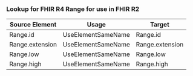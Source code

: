 ### Lookup for FHIR R4 Range for use in FHIR R2

| Source Element | Usage | Target |
| -------------- | ----- | ------ |
| Range.id | UseElementSameName | Range.id |
| Range.extension | UseElementSameName | Range.extension |
| Range.low | UseElementSameName | Range.low |
| Range.high | UseElementSameName | Range.high |
